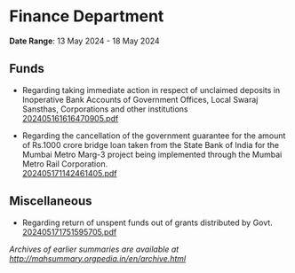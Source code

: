 # Finance Department

**Date Range**: 13 May 2024 - 18 May 2024


## Funds
- Regarding taking immediate action in respect of unclaimed deposits in Inoperative Bank Accounts of Government Offices, Local Swaraj Sansthas, Corporations and other institutions\
  [202405161616470905.pdf](https://gr.maharashtra.gov.in/Site/Upload/Government%20Resolutions/English/202405161616470905.pdf)

- Regarding the cancellation of the government guarantee for the amount of Rs.1000 crore bridge loan taken from the State Bank of India for the Mumbai Metro Marg-3 project being implemented through the Mumbai Metro Rail Corporation.\
  [202405171142461405.pdf](https://gr.maharashtra.gov.in/Site/Upload/Government%20Resolutions/English/202405171142461405.pdf)

## Miscellaneous
- Regarding return of unspent funds out of grants distributed by Govt.\
  [202405171751595705.pdf](https://gr.maharashtra.gov.in/Site/Upload/Government%20Resolutions/English/202405171751595705.pdf)


*Archives of earlier summaries are available at http://mahsummary.orgpedia.in/en/archive.html*